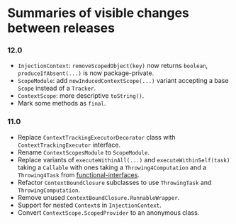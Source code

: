# Summaries of visible changes between releases

### 12.0
- `InjectionContext`: `removeScopedObject(key)` now returns `boolean`, `produceIfAbsent(...)` is now package-private.
- `ScopeModule`: add `newInducedContextScope(...)` variant accepting a base `Scope` instead of a `Tracker`.
- `ContextScope`: more descriptive `toString()`.
- Mark some methods as `final`.

### 11.0
- Replace `ContextTrackingExecutorDecorator` class with `ContextTrackingExecutor` interface.
- Rename `ContextScopesModule` to `ScopeModule`.
- Replace variants of `executeWithinAll(...)` and `executeWithinSelf(task)` taking a `Callable` with ones taking a `Throwing4Computation` and a `Throwing4Task` from [functional-interfaces](https://github.com/morgwai/functional-interfaces).
- Refactor `ContextBoundClosure` subclasses to use `ThrowingTask` and `ThrowingComputation`.
- Remove unused `ContextBoundClosure.RunnableWrapper`.
- Support for nested `Context`s in `InjectionContext`.
- Convert `ContextScope.ScopedProvider` to an anonymous class.
